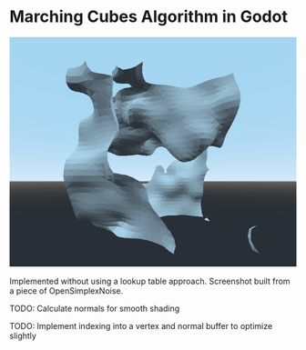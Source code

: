 # Marching Cubes Algorithm in Godot

![](screenshots/screenshot.png)

Implemented without using a lookup table approach. Screenshot built from a piece of OpenSimplexNoise.

TODO: Calculate normals for smooth shading

TODO: Implement indexing into a vertex and normal buffer to optimize slightly

